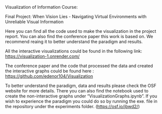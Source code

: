 Visualization of Information Course:

Final Project: When Vision Lies - Navigating Virtual Environments with Unreliable Visual Information

Here you can find all the code used to make the visualization in the project report. 
You can also find the conference paper this work is based on. We recommend reaing it to better understand the paradigm and results. 

All the interactive visualizations could be found in the following link: https://visualization-1.onrender.com/

The conference paper and the code that processed the data and created the interactive graphs could be found here : https://github.com/edenor104/Visualization

To better understand the paradigm, data and results please check the OSF website for more details. There you can also find the notebook used to create the non-interactive graphs under “VisualizationGraphs.ipynb”. If you wish to experience the paradigm you could do so by running the exe. file in the repository under the experiments folder. (https://osf.io/jbwd2/)
